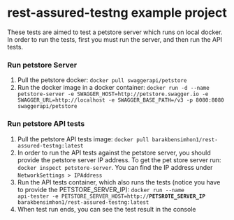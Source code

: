 # rest-assured-testng example project

These tests are aimed to test a petstore server which runs on local docker. In order to run the tests, first you must 
run the server, and then run the API tests.

### Run petstore Server
1. Pull the petstore docker: `docker pull swaggerapi/petstore`
2. Run the docker image in a docker container: `docker run -d --name petstore-server -e SWAGGER_HOST=http://petstore.swagger.io -e 
SWAGGER_URL=http://localhost -e SWAGGER_BASE_PATH=/v3 -p 8080:8080 swaggerapi/petstore`

### Run petstore API tests
1. Pull the petstore API tests image: `docker pull barakbensimhon1/rest-assured-testng:latest`
2. In order to run the API tests against the petstore server, you should provide the petstore server IP address. To get 
the pet store server run: `docker inspect petstore-server`. You can find the IP address under `NetworkSettings > IPAddress`
3. Run the API tests container, which also runs the tests (notice you have to provide the PETSTORE_SERVER_IP): 
<code>docker run --name api-tester -e PETSTORE_SERVER_HOST=http://<b>PETSROTE_SERVER_IP</b> barakbensimhon1/rest-assured-testng:latest</code>
4. When test run ends, you can see the test result in the console
    
